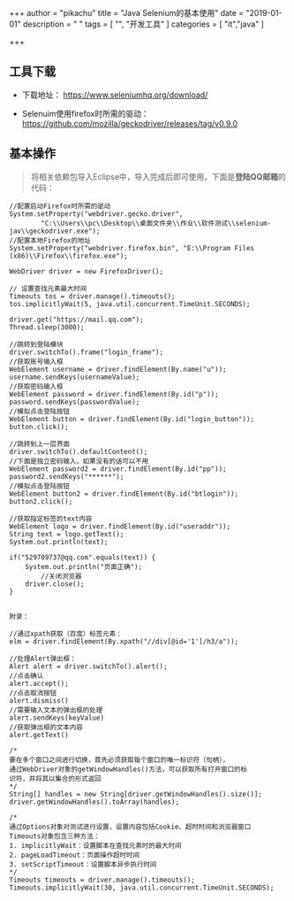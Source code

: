 +++
author = "pikachu"
title = "Java Selenium的基本使用"
date = "2019-01-01"
description = " "
tags = [
    "",
	"开发工具"
]
categories = [
    "it","java"
]

+++


## 工具下载

- 下载地址： https://www.seleniumhq.org/download/

- Selenuim使用firefox时所需的驱动： https://github.com/mozilla/geckodriver/releases/tag/v0.9.0

## 基本操作

> 将相关依赖包导入Eclipse中，导入完成后即可使用，下面是**登陆QQ邮箱**的代码：

```
//配置启动Firefox时所需的驱动
System.setProperty("webdriver.gecko.driver",
		"C:\\Users\\pc\\Desktop\\桌面文件夹\\作业\\软件测试\\selenium-jav\\geckodriver.exe");
//配置本地Firefox的地址
System.setProperty("webdriver.firefox.bin", "E:\\Program Files (x86)\\Firefox\\firefox.exe");

WebDriver driver = new FirefoxDriver();

// 设置查找元素最大时间
Timeouts tos = driver.manage().timeouts();
tos.implicitlyWait(5, java.util.concurrent.TimeUnit.SECONDS);

driver.get("https://mail.qq.com"); 
Thread.sleep(3000); 

//跳转到登陆模块
driver.switchTo().frame("login_frame");
//获取账号输入框
WebElement username = driver.findElement(By.name("u")); 
username.sendKeys(usernameValue);
//获取密码输入框
WebElement password = driver.findElement(By.id("p")); 
password.sendKeys(passwordValue);
//模拟点击登陆按钮
WebElement button = driver.findElement(By.id("login_button"));
button.click();

//跳转到上一层界面
driver.switchTo().defaultContent();
//下面是独立密码输入，如果没有的话可以不用
WebElement password2 = driver.findElement(By.id("pp")); 
password2.sendKeys("******");
//模拟点击登陆按钮
WebElement button2 = driver.findElement(By.id("btlogin"));
button2.click();

//获取指定标签的text内容
WebElement logo = driver.findElement(By.id("useraddr"));
String text = logo.getText();
System.out.println(text);

if("529709737@qq.com".equals(text)) {
	System.out.println("页面正确");
        //关闭浏览器
	driver.close();
}


附录：

//通过xpath获取（百度）标签元素：
elm = driver.findElement(By.xpath("//div[@id='1']/h3/a"));

//处理Alert弹出框：
Alert alert = driver.switchTo().alert();
//点击确认
alert.accept();
//点击取消按钮
alert.dismiss()
//需要输入文本的弹出框的处理
alert.sendKeys(keyValue)
//获取弹出框的文本内容
alert.getText()

/*
要在多个窗口之间进行切换，首先必须获取每个窗口的唯一标识符（句柄），
通过WebDriver对象的getWindowHandles()方法，可以获取所有打开窗口的标
识符，并将其以集合的形式返回
*/
String[] handles = new String[driver.getWindowHandles().size()];
driver.getWindowHandles().toArray(handles);

/*
通过Options对象对测试进行设置，设置内容包括Cookie、超时时间和浏览器窗口
Timeouts对象包含三种方法：
1. implicitlyWait：设置脚本在查找元素时的最大时间
2. pageLoadTimeout：页面操作超时时间
3. setScriptTimeout：设置脚本异步执行时间
*/
Timeouts timeouts = driver.manage().timeouts();
Timeouts.implicitlyWait(30, java.util.concurrent.TimeUnit.SECONDS);



```